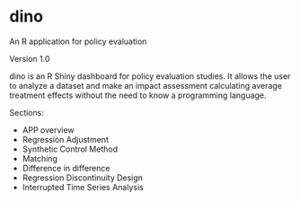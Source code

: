 # dino
An R application for policy evaluation

Version 1.0

dino is an R Shiny dashboard for policy evaluation studies. It allows the user to analyze a dataset and make an impact assessment calculating average treatment effects without the need to know a programming language.

Sections:
- APP overview
- Regression Adjustment
- Synthetic Control Method
- Matching
- Difference in difference
- Regression Discontinuity Design
- Interrupted Time Series Analysis
